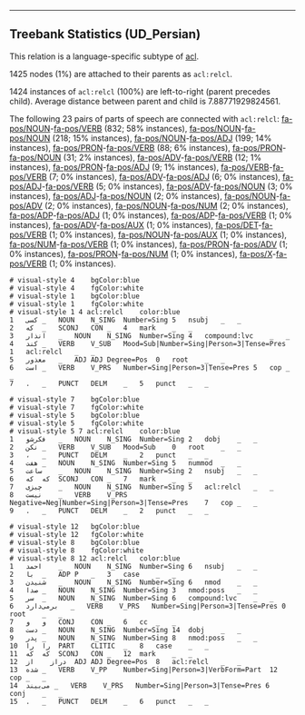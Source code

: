 

--------------------------------------------------------------------------------

## Treebank Statistics (UD_Persian)

This relation is a language-specific subtype of [acl]().

1425 nodes (1%) are attached to their parents as `acl:relcl`.

1424 instances of `acl:relcl` (100%) are left-to-right (parent precedes child).
Average distance between parent and child is 7.88771929824561.

The following 23 pairs of parts of speech are connected with `acl:relcl`: [fa-pos/NOUN]()-[fa-pos/VERB]() (832; 58% instances), [fa-pos/NOUN]()-[fa-pos/NOUN]() (218; 15% instances), [fa-pos/NOUN]()-[fa-pos/ADJ]() (199; 14% instances), [fa-pos/PRON]()-[fa-pos/VERB]() (88; 6% instances), [fa-pos/PRON]()-[fa-pos/NOUN]() (31; 2% instances), [fa-pos/ADV]()-[fa-pos/VERB]() (12; 1% instances), [fa-pos/PRON]()-[fa-pos/ADJ]() (9; 1% instances), [fa-pos/VERB]()-[fa-pos/VERB]() (7; 0% instances), [fa-pos/ADV]()-[fa-pos/ADJ]() (6; 0% instances), [fa-pos/ADJ]()-[fa-pos/VERB]() (5; 0% instances), [fa-pos/ADV]()-[fa-pos/NOUN]() (3; 0% instances), [fa-pos/ADJ]()-[fa-pos/NOUN]() (2; 0% instances), [fa-pos/NOUN]()-[fa-pos/ADV]() (2; 0% instances), [fa-pos/NOUN]()-[fa-pos/NUM]() (2; 0% instances), [fa-pos/ADP]()-[fa-pos/ADJ]() (1; 0% instances), [fa-pos/ADP]()-[fa-pos/VERB]() (1; 0% instances), [fa-pos/ADV]()-[fa-pos/AUX]() (1; 0% instances), [fa-pos/DET]()-[fa-pos/VERB]() (1; 0% instances), [fa-pos/NOUN]()-[fa-pos/AUX]() (1; 0% instances), [fa-pos/NUM]()-[fa-pos/VERB]() (1; 0% instances), [fa-pos/PRON]()-[fa-pos/ADV]() (1; 0% instances), [fa-pos/PRON]()-[fa-pos/NUM]() (1; 0% instances), [fa-pos/X]()-[fa-pos/VERB]() (1; 0% instances).


~~~ conllu
# visual-style 4	bgColor:blue
# visual-style 4	fgColor:white
# visual-style 1	bgColor:blue
# visual-style 1	fgColor:white
# visual-style 1 4 acl:relcl	color:blue
1	کسی	_	NOUN	N_SING	Number=Sing	5	nsubj	_	_
2	که	_	SCONJ	CON	_	4	mark	_	_
3	انذار	_	NOUN	N_SING	Number=Sing	4	compound:lvc	_	_
4	کند	_	VERB	V_SUB	Mood=Sub|Number=Sing|Person=3|Tense=Pres	1	acl:relcl	_	_
5	معذور	_	ADJ	ADJ	Degree=Pos	0	root	_	_
6	است	_	VERB	V_PRS	Number=Sing|Person=3|Tense=Pres	5	cop	_	_
7	.	_	PUNCT	DELM	_	5	punct	_	_

~~~


~~~ conllu
# visual-style 7	bgColor:blue
# visual-style 7	fgColor:white
# visual-style 5	bgColor:blue
# visual-style 5	fgColor:white
# visual-style 5 7 acl:relcl	color:blue
1	فکرشو	_	NOUN	N_SING	Number=Sing	2	dobj	_	_
2	نکن	_	VERB	V_SUB	Mood=Sub	0	root	_	_
3	،	_	PUNCT	DELM	_	2	punct	_	_
4	هفت	_	NOUN	N_SING	Number=Sing	5	nummod	_	_
5	ساعت	_	NOUN	N_SING	Number=Sing	2	nsubj	_	_
6	که	که	SCONJ	CON	_	7	mark	_	_
7	چیزی	_	NOUN	N_SING	Number=Sing	5	acl:relcl	_	_
8	نیست	_	VERB	V_PRS	Negative=Neg|Number=Sing|Person=3|Tense=Pres	7	cop	_	_
9	.	_	PUNCT	DELM	_	2	punct	_	_

~~~


~~~ conllu
# visual-style 12	bgColor:blue
# visual-style 12	fgColor:white
# visual-style 8	bgColor:blue
# visual-style 8	fgColor:white
# visual-style 8 12 acl:relcl	color:blue
1	احمد	_	NOUN	N_SING	Number=Sing	6	nsubj	_	_
2	با	_	ADP	P	_	3	case	_	_
3	شنیدن	_	NOUN	N_SING	Number=Sing	6	nmod	_	_
4	صدا	_	NOUN	N_SING	Number=Sing	3	nmod:poss	_	_
5	سر	_	NOUN	N_SING	Number=Sing	6	compound:lvc	_	_
6	برمی‌دارد	_	VERB	V_PRS	Number=Sing|Person=3|Tense=Pres	0	root	_	_
7	و	و	CONJ	CON	_	6	cc	_	_
8	دست	_	NOUN	N_SING	Number=Sing	14	dobj	_	_
9	پدر	_	NOUN	N_SING	Number=Sing	8	nmod:poss	_	_
10	را	را	PART	CLITIC	_	8	case	_	_
11	که	که	SCONJ	CON	_	12	mark	_	_
12	دراز	از	ADJ	ADJ	Degree=Pos	8	acl:relcl	_	_
13	شده	_	VERB	V_PP	Number=Sing|Person=3|VerbForm=Part	12	cop	_	_
14	می‌بیند	_	VERB	V_PRS	Number=Sing|Person=3|Tense=Pres	6	conj	_	_
15	.	_	PUNCT	DELM	_	6	punct	_	_

~~~


